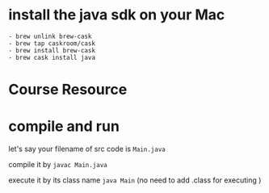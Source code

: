 # install the java sdk on your Mac

    - brew unlink brew-cask
    - brew tap caskroom/cask
    - brew install brew-cask
    - brew cask install java

# Course Resource

# compile and run

let's say your filename of src code is `Main.java`

compile it by `javac Main.java`

execute it by its class name `java Main` (no need to add .class for executing )





